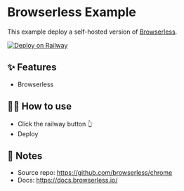 # Browserless Example

This example deploy a self-hosted version of [Browserless](https://browserless.io/).

[![Deploy on Railway](https://railway.app/button.svg)](https://railway.app/new/template/browserless)

## ✨ Features

- Browserless

## 💁‍♀️ How to use

- Click the railway button 👆
- Deploy

## 📝 Notes
- Source repo: https://github.com/browserless/chrome
- Docs: https://docs.browserless.io/
